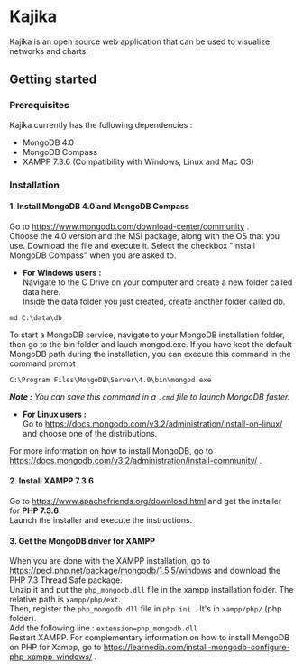 # Kajika
Kajika is an open source web application that can be used to visualize networks and charts. 

## Getting started
  ### Prerequisites
Kajika currently has the following dependencies :
* MongoDB 4.0
* MongoDB Compass
* XAMPP 7.3.6 (Compatibility with Windows, Linux and Mac OS)

 ### Installation 
 
 #### 1. Install MongoDB 4.0 and MongoDB Compass
 Go to https://www.mongodb.com/download-center/community .  
 Choose the 4.0 version and the MSI package, along with the OS that you use.
 Download the file and execute it. Select the checkbox "Install MongoDB Compass" when you are asked to.
 
 * **For Windows users :**  
 Navigate to the C Drive on your computer and create a new folder called data here.  
 Inside the data folder you just created, create another folder called db.
  ```
  md C:\data\db
  ```
  To start a MongoDB service, navigate to your MongoDB installation folder, then go to the bin folder and lauch mongod.exe.
  If you have kept the default MongoDB path during the installation, you can execute this command in the command prompt 
  ```
  C:\Program Files\MongoDB\Server\4.0\bin\mongod.exe
  ```
 _**Note :** You can save this command in a ```.cmd``` file to launch MongoDB faster._
  
 * **For Linux users :**  
 Go to https://docs.mongodb.com/v3.2/administration/install-on-linux/ and choose one of the distributions.
 
For more information on how to install MongoDB, go to https://docs.mongodb.com/v3.2/administration/install-community/ .
 
 #### 2. Install XAMPP 7.3.6
 Go to https://www.apachefriends.org/download.html and get the installer for **PHP 7.3.6**.  
 Launch the installer and execute the instructions.
 
 #### 3. Get the MongoDB driver for XAMPP 
 When you are done with the XAMPP installation, go to https://pecl.php.net/package/mongodb/1.5.5/windows and download the PHP 7.3 Thread Safe package.  
 Unzip it and put the ``` php_mongodb.dll ``` file in the xampp installation folder. The relative path is ``` xampp/php/ext ```.  
 Then, register the ``` php_mongodb.dll ``` file in ```php.ini ```.  It's in  ``` xampp/php/ ``` (php folder).  
 Add the following line : ``` extension=php_mongodb.dll ```  
 Restart XAMPP.
For complementary information on how to install MongoDB on PHP for Xampp, go to https://learnedia.com/install-mongodb-configure-php-xampp-windows/ .
 
 
 
 
 
 
 




